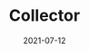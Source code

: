 ---
title: Collector
parent: Parts Insde
description: Acyrlic and paint marker on cardboard
date: 2021-07-12
tags: [ 'painting', 'parts inside', 'teeth', 'bugs', 'keys' ]
layout: layouts/artPage.njk
permalink: "art/{{ parent | slug }}/{{ title | slug }}/"
imageName: partsInside_Scan02.jpg
hasImage: True
public: True
---